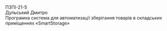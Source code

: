 ПЗПІ-21-5  
Дульський Дмитро  
Програмна система для автоматизації зберігання товарів в складських приміщеннях «SmartStorage»  

